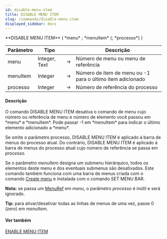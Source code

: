 ```yaml
---
id: disable-menu-item
title: DISABLE MENU ITEM
slug: /commands/disable-menu-item
displayed_sidebar: docs
---
```


<!--REF #_command_.DISABLE MENU ITEM.Syntax-->**DISABLE MENU ITEM** ( *menu* ; *menuItem* {; *processo*} )<!-- END REF-->
<!--REF #_command_.DISABLE MENU ITEM.Params-->
| Parâmetro | Tipo |  | Descrição |
| --- | --- | --- | --- |
| menu | Integer, Text | &rarr; | Número de menu ou menu de referência |
| menuItem | Integer | &rarr; | Número de item de menu ou -1 para o último item adicionado |
| processo | Integer | &rarr; | Número de referência do processo |

<!-- END REF-->

#### Descrição 

<!--REF #_command_.DISABLE MENU ITEM.Summary-->O comando DISABLE MENU ITEM desativa o comando de menu cujo número ou referência de menu e número de elemento você passou em *menu* e *menuItem*.<!-- END REF--> Pode passar -1 em *menuItem* para indicar o último elemento adicionado a *menu*.

Se omite o parâmetro processo, DISABLE MENU ITEM é aplicado à barra de menus do processo atual. Do contrário, DISABLE MENU ITEM é aplicado à barra de menus do processo atual cujo número de referência se passa em *processo.*

Se o parâmetro *menuItem* designa um submenu hierárquico, todos os elementos deste menu e dos eventuais submenus são desativados. Este comando também funciona com uma barra de menus criada com o comando [Create menu](create-menu.md "Create menu") e instalada com o comando SET MENU BAR.   

**Nota:** se passa um [MenuRef](# "Unique ID (16-character alphanumeric) of a menu") em *menu*, o parâmetro *processo* é inútil e será ignorado.

**Tip:** para ativar/desativar todas as linhas de menus de uma vez, passe 0 (zero) em *menuItem*.

#### Ver também 

[ENABLE MENU ITEM](enable-menu-item.md)  
